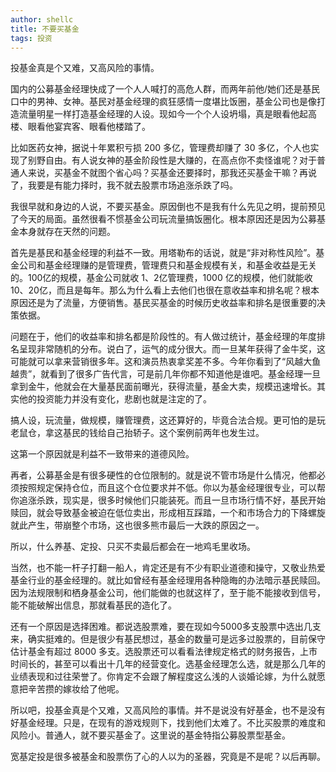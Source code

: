 ```yaml
---
author: shellc
title: 不要买基金
tags: 投资
---
```


投基金真是个又难，又高风险的事情。

<!--more-->

国内的公募基金经理快成了一个人人喊打的高危人群，而两年前他/她们还是基民口中的男神、女神。基民对基金经理的疯狂感情一度堪比饭圈，基金公司也是像打造流量明星一样打造基金经理的人设。现如今一个个人设坍塌，真是眼看他起高楼、眼看他宴宾客、眼看他楼踏了。

比如医药女神，据说十年累积亏损 200 多亿，管理费却赚了 30 多亿，个人也实现了别野自由。有人说女神的基金阶段性是大赚的，在高点你不卖怪谁呢？对于普通人来说，买基金不就图个省心吗？买基金还要择时，那我还买基金干嘛？再说了，我要是有能力择时，我不就去股票市场追涨杀跌了吗。

我很早就和身边的人说，不要买基金。原因倒也不是我有什么先见之明，提前预见了今天的局面。虽然很看不惯基金公司玩流量搞饭圈化。根本原因还是因为公募基金本身就存在天然的问题。

首先是基民和基金经理的利益不一致。用塔勒布的话说，就是“非对称性风险”。基金公司和基金经理赚的是管理费，管理费只和基金规模有关，和基金收益是无关的。100亿的规模，基金公司就收 1、2亿管理费，1000 亿的规模，他们就能收10、20亿，而且是每年。那么为什么看上去他们也很在意收益率和排名呢？根本原因还是为了流量，方便销售。基民买基金的时候历史收益率和排名是很重要的决策依据。

问题在于，他们的收益率和排名都是阶段性的。有人做过统计，基金经理的年度排名呈现非常随机的分布。说白了，运气的成分很大。而一旦某年获得了金牛奖，这可能就可以拿来营销很多年。这和演员热衷拿奖差不多。今年你看到了“风越大鱼越贵”，就看到了很多广告代言，可是前几年你都不知道他是谁吧。基金经理一旦拿到金牛，他就会在大量基民面前曝光，获得流量，基金大卖，规模迅速增长。其实他的投资能力并没有变化，悲剧也就是注定的了。

搞人设，玩流量，做规模，赚管理费，这还算好的，毕竟合法合规。更可怕的是玩老鼠仓，拿这基民的钱给自己抬轿子。这个案例前两年也发生过。

这第一个原因就是利益不一致带来的道德风险。

再者，公募基金是有很多硬性的仓位限制的。就是说不管市场是什么情况，他都必须按照规定保持仓位，而且这个仓位要求并不低。你以为基金经理很专业，可以帮你追涨杀跌，现实是，很多时候他们只能装死。而且一旦市场行情不好，基民开始赎回，就会导致基金被迫在低位卖出，形成相互踩踏，一个和市场合力的下降螺旋就此产生，带崩整个市场，这也很多熊市最后一大跌的原因之一。

所以，什么养基、定投、只买不卖最后都会在一地鸡毛里收场。

当然，也不能一杆子打翻一船人，肯定还是有不少有职业道德和操守，又敬业热爱基金行业的基金经理的。就比如曾经有基金经理用各种隐晦的办法暗示基民赎回。因为法规限制和栖身基金公司，他们能做的也就这样了，至于能不能接收到信号，能不能破解出信息，那就看基民的造化了。

还有一个原因是选择困难。都说选股票难，要在现如今5000多支股票中选出几支来，确实挺难的。但是很少有基民想过，基金的数量可是远多过股票的，目前保守估计基金有超过 8000 多支。选股票还可以看看法律规定格式的财务报告，上市时间长的，甚至可以看出十几年的经营变化。选基金经理怎么选，就是那么几年的业绩表现和过往荣誉了。你肯定不会跟了解程度这么浅的人谈婚论嫁，为什么就愿意把辛苦攒的嫁妆给了他呢。


所以吧，投基金真是个又难，又高风险的事情。并不是说没有好基金，也不是没有好基金经理。只是，在现有的游戏规则下，找到他们太难了。不比买股票的难度和风险小。普通人，就不要买基金了。这里说的基金特指公募股票型基金。


宽基定投是很多被基金和股票伤了心的人以为的圣器，究竟是不是呢？以后再聊。